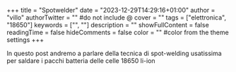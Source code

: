 +++
title = "Spotwelder"
date = "2023-12-29T14:29:16+01:00"
author = "villo"
authorTwitter = "" #do not include @
cover = ""
tags = ["elettronica", "18650"]
keywords = ["", ""]
description = ""
showFullContent = false
readingTime = false
hideComments = false
color = "" #color from the theme settings
+++

In questo post andremo a parlare della tecnica di spot-welding usatissima per saldare i pacchi batteria delle celle 18650 li-ion


